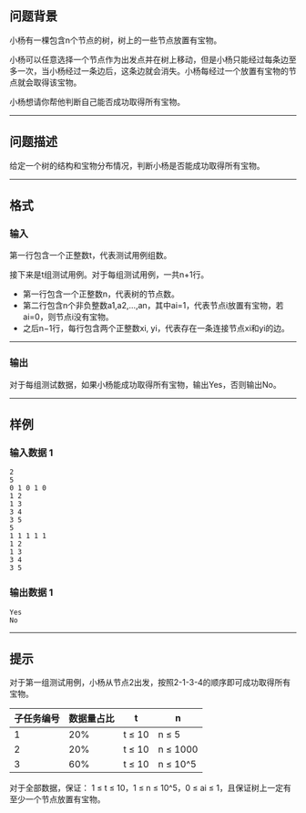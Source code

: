 ## 问题背景

小杨有一棵包含n个节点的树，树上的一些节点放置有宝物。

小杨可以任意选择一个节点作为出发点并在树上移动，但是小杨只能经过每条边至多一次，当小杨经过一条边后，这条边就会消失。小杨每经过一个放置有宝物的节点就会取得该宝物。

小杨想请你帮他判断自己能否成功取得所有宝物。

---

## 问题描述

给定一个树的结构和宝物分布情况，判断小杨是否能成功取得所有宝物。

---

## 格式

### 输入

第一行包含一个正整数t，代表测试用例组数。

接下来是t组测试用例。对于每组测试用例，一共n+1行。

- 第一行包含一个正整数n，代表树的节点数。
- 第二行包含n个非负整数a1,a2,…,an，其中ai=1，代表节点i放置有宝物，若ai=0，则节点i没有宝物。
- 之后n−1行，每行包含两个正整数xi, yi，代表存在一条连接节点xi和yi的边。

---

### 输出

对于每组测试数据，如果小杨能成功取得所有宝物，输出Yes，否则输出No。

---

## 样例

### 输入数据 1

```
2
5
0 1 0 1 0
1 2
1 3
3 4
3 5
5
1 1 1 1 1
1 2
1 3
3 4
3 5
```

### 输出数据 1

```
Yes
No
```

---

## 提示

对于第一组测试用例，小杨从节点2出发，按照2-1-3-4的顺序即可成功取得所有宝物。

| 子任务编号 | 数据量占比 | t | n |
|--|--|--|--|
| 1 | 20% | t ≤ 10 | n ≤ 5 |
| 2 | 20% | t ≤ 10 | n ≤ 1000 |
| 3 | 60% | t ≤ 10 | n ≤ 10^5 |

对于全部数据，保证：
1 ≤ t ≤ 10，1 ≤ n ≤ 10^5，0 ≤ ai ≤ 1，且保证树上一定有至少一个节点放置有宝物。

